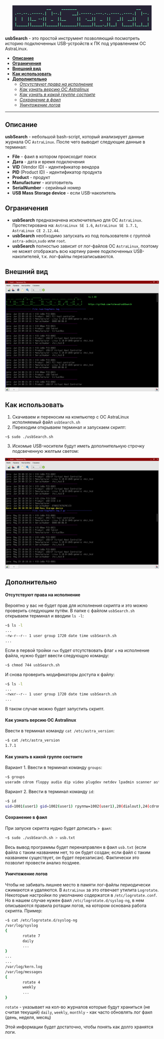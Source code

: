 <p align="center">
  <a href="#"><img src="img/logo.png" alt="logo.png" /></a>
</p>

**usbSearch** - это простой инструмент позволяющий посмотреть историю подключенных USB-устройств к ПК под управлением ОС AstraLinux.


* [**Описание**](#Описание)
* [**Ограничения**](#Ограничения)
* [**Внешний вид**](#Внешний-вид)
* [**Как использовать**](#Как-использовать)
* [**Дополнительно**](#Дополнительно)
  - [*Отсутствуют права на исполнение*](#Отсутствуют-права-на-исполнение)
  - [*Как узнать версию OC Astralinux*](#Как-узнать-версию-OC-Astralinux)
  - [*Как узнать в какой группе состоите*](#Как-узнать-в-какой-группе-состоите)
  - [*Сохранение в фаил*](#Сохранение-в-фаил)
  - [*Уничтожение логов*](#Уничтожение-логов)


----------

## Описание
**usbSearch** - небольшой bash-script, который анализирует данные журнала OC `AstraLinux`. После чего выводит следующие данные в терминал:
- **File** - фаил в котором происходит поиск
- **Дата** - дата и время подключения
- **VID** (Vendor ID) - идентификатор вендора
- **PID** (Product ID) - идентификатор продукта
- **Product** - продукт
- **Manufacturer** - изготовитель
- **SerialNumber** - серийный номер
- **USB Mass Storage device** - если USB-накопитель

## Ограничения
- **usbSearch** предназначена исключительно для ОС `AstraLinux`.
Протестирована на: `AstraLinux SE 1.6`, `AstraLinux SE 1.7.1`, `AstraLinux CE 2.12.44`.
- **usbSearch** необходимо запускать из под пользователя с группой `astra-admin`,`sudo` или `root`.
- **usbSearch** полностью зависит от лог-файлов ОС `AstraLinux`, поэтому не может отображать всю картину ранее подключенных USB-накопителей, т.к. лог-файлы перезаписываются.

## Внешний вид
![run.png](img/run.png)

## Как использовать
1) Скачиваем и переносим на компьютер c ОС AstraLinux исполняемый файл `usbSearch.sh`
2) Переходим открываем терминал и запускаем скрипт:
```bash
~$ sudo ./usbSearch.sh
```
3) Искомые USB-носители будут иметь дополнительную строчку подсвеченную желтым светом:

![find.png](img/find.png)

## Дополнительно
#### Отсутствуют права на исполнение

Вероятно у вас не будет прав для исполнения скрипта и это можно проверить следующим путём. В папке с файлом `usbSearch.sh` открываем терминал и вводим `ls -l`:

```bash
~$ ls -l
...
-rw-r--r-- 1 user group 1720 date time usbSearch.sh
...
```

Если в первой тройки `rwx` будет отсутствовать флаг `x` на исполнение файла, нужно будет ввести следующую команду:

```bash
~$ chmod 744 usbSearch.sh
```
И снова проверить модификаторы доступа к файлу:
```bash
~$ ls -l
...
-rwxr--r-- 1 user group 1720 date time usbSearch.sh
...
```
В таком случае можно будет запустить скрипт.

#### Как узнать версию OC Astralinux
Ввести в терминал команду `cat /etc/astra_version`:
```bash
~$ cat /etc/astra_version
1.7.1
```

#### Как узнать в какой группе состоите
Вариант 1. Ввести в терминал команду `groups`:
```bash
~$ groups
useradm cdrom floppy audio dip video plugdev netdev lpadmin scanner astra-console astra-admin
```

Вариант 2. Ввести в терминал команду `id`:
```bash
~$ id
uid=1001(user1) gid=1002(user1) группы=1002(user1),20(dialout),24(cdrom),25(floppy),27(sudo),29(audio),44(video),46(plugdev),100(users)
```

#### Сохранение в фаил
При запуске скрипта нудно будет дописать `> фаил`:
```bash
~$ sudo ./usbSearch.sh > usb.txt
```
Весь вывод программы будет перенаправлен в фаил `usb.txt` (если файла с таким названием нет, то он будет создан; если файл с таким названием существует, он будет перезаписан). Фактически это позволит провести анализ позднее.

#### Уничтожение логов
Чтобы не забивать лишнее место в памяти лог-файлы периодически сжимаются и удаляются.
В `AstraLinux` за это отвечает утилита `Logrotate`.
Некоторые настройки по умолчанию содержатся в `/etc/logrotate.conf`.
Но в нашем случае нужен фаил `/etc/logrotate.d/syslog-ng`, в нем описываются правила ротации логов, на котором основана работа скрипта.
Пример:
```bash
~$ cat /etc/logrotate.d/syslog-ng
/var/log/syslog
{
        rotate 7
        daily
        ...
}
...
...
/var/log/kern.log
/var/log/messages
{
        rotate 4
        weekly
        ...
}
```
`rotate` - указывает на кол-во журналов которые будут храниться (не считая текущий)
`daily`, `weekly`, `monthly` - как часто обновлять лог фаил (день, неделя, месяц)

Этой информации будет достаточно, чтобы понять как долго хранятся логи.
